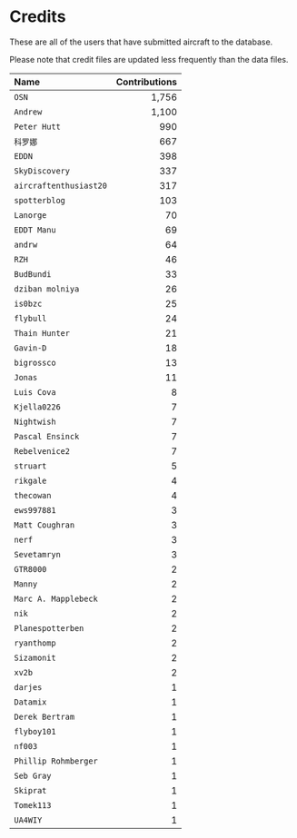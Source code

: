 ﻿# Credits

These are all of the users that have submitted aircraft to the database.

Please note that credit files are updated less frequently than the data files.

| Name                   | Contributions |
| :--                    | --: |
| `OSN`                  | 1,756 |
| `Andrew`               | 1,100 |
| `Peter Hutt`           | 990 |
| `科罗娜`                  | 667 |
| `EDDN`                 | 398 |
| `SkyDiscovery`         | 337 |
| `aircraftenthusiast20` | 317 |
| `spotterblog`          | 103 |
| `Lanorge`              | 70 |
| `EDDT Manu`            | 69 |
| `andrw`                | 64 |
| `RZH`                  | 46 |
| `BudBundi`             | 33 |
| `dziban molniya`       | 26 |
| `is0bzc`               | 25 |
| `flybull`              | 24 |
| `Thain Hunter`         | 21 |
| `Gavin-D`              | 18 |
| `bigrossco`            | 13 |
| `Jonas`                | 11 |
| `Luis Cova`            | 8 |
| `Kjella0226`           | 7 |
| `Nightwish`            | 7 |
| `Pascal Ensinck`       | 7 |
| `Rebelvenice2`         | 7 |
| `struart`              | 5 |
| `rikgale`              | 4 |
| `thecowan`             | 4 |
| `ews997881`            | 3 |
| `Matt Coughran`        | 3 |
| `nerf`                 | 3 |
| `Sevetamryn`           | 3 |
| `GTR8000`              | 2 |
| `Manny`                | 2 |
| `Marc A. Mapplebeck`   | 2 |
| `nik`                  | 2 |
| `Planespotterben`      | 2 |
| `ryanthomp`            | 2 |
| `Sizamonit`            | 2 |
| `xv2b`                 | 2 |
| `darjes`               | 1 |
| `Datamix`              | 1 |
| `Derek Bertram`        | 1 |
| `flyboy101`            | 1 |
| `nf003`                | 1 |
| `Phillip Rohmberger`   | 1 |
| `Seb Gray`             | 1 |
| `Skiprat`              | 1 |
| `Tomek113`             | 1 |
| `UA4WIY`               | 1 |

